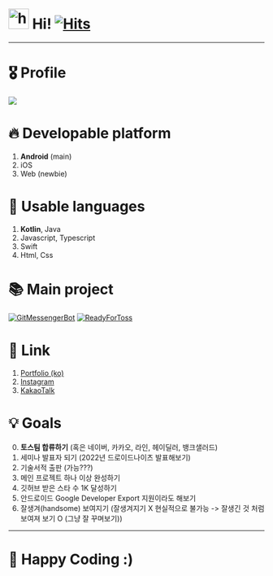 # <img src="https://user-images.githubusercontent.com/1303154/88677602-1635ba80-d120-11ea-84d8-d263ba5fc3c0.gif" width="40px" alt="hi"> Hi! [![Hits](https://hits.seeyoufarm.com/api/count/incr/badge.svg?url=https%3A%2F%2Fgithub.com%2Fjisungbin%2Fjisungbin&count_bg=%2396D667&title_bg=%23555555&icon=ghostery.svg&icon_color=%23FFFFFF&title=see+my+profile&edge_flat=false)](https://github.com/jisungbin/fashion-guide)

-----

# 🎖️ Profile

![](https://github-readme-stats.vercel.app/api?username=jisungbin&show_icons=true&count_private=true&include_all_commits=true) <br/>
<!-- [![Solved.ac Profile](http://mazassumnida.wtf/api/v2/generate_badge?boj=sungbin5304)](https://solved.ac/sungbin5304/) -->



# 🔥 Developable platform

1. **Android** (main)
2. iOS
3. Web (newbie)



# 🔧 Usable languages

1. **Kotlin**, Java
2. Javascript, Typescript
3. Swift
4. Html, Css



# 📚 Main project

[![GitMessengerBot](https://github-readme-stats.vercel.app/api/pin/?username=jisungbin&repo=wip-projects)](https://github.com/jisungbin/wip-projects)
[![ReadyForToss](https://github-readme-stats.vercel.app/api/pin/?username=jisungbin&repo=ready-for-toss)](https://github.com/jisungbin/ready-for-toss)



# 🔗 Link

1. [Portfolio (ko)](https://jisungbin.notion.site/jisungbin/84d547d8f13d445aa0cec8c526e3f803)
2. [Instagram](https://www.instagram.com/sungbin__5304)
3. [KakaoTalk](https://open.kakao.com/me/duck__bin)



# 💡 Goals

0. **토스팀 합류하기** (혹은 네이버, 카카오, 라인, 헤이딜러, 뱅크샐러드)
1. 세미나 발표자 되기 (2022년 드로이드나이츠 발표해보기)
2. 기술서적 출판 (가능???)
3. 메인 프로젝트 하나 이상 완성하기
4. 깃허브 받은 스타 수 1K 달성하기
5. 안드로이드 Google Developer Export 지원이라도 해보기
6. 잘생겨(handsome) 보여지기 (잘생겨지기 X 현실적으로 불가능 -> 잘생긴 것 처럼 보여져 보기 O (그냥 잘 꾸며보기))

-----

# 🤗 Happy Coding :)
